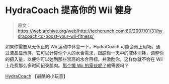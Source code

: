 # HydraCoach 提高你的 Wii 健身

> 原文：<https://web.archive.org/web/http://techcrunch.com:80/2007/01/31/hydracoach-to-boost-your-wii-fitness/>

如果你需要从无休止的 Wii 运动中休息一下，HydraCoach 可能会派上用场。通过液晶显示屏，它可以计算你个人的水合需求，跟踪你一天中的液体消耗，调整你的摄入量，以便你可以达到那些崇高的水合目标，并激励你，这样你就不会在 Wii 上花费那么多时间记录肌肉。[那个懒 Wii 的家伙呢？](https://web.archive.org/web/20150909081318/http://crunchgear.com/2007/01/31/lazy-wii-guy-shows-you-how-its-done/)他需要吗？

[HydraCoach](https://web.archive.org/web/20150909081318/http://www.coolest-gadgets.com/20070131/hydracoach-the-intelligent-water-bottle-with-lcd/) 【最酷的小玩意】
